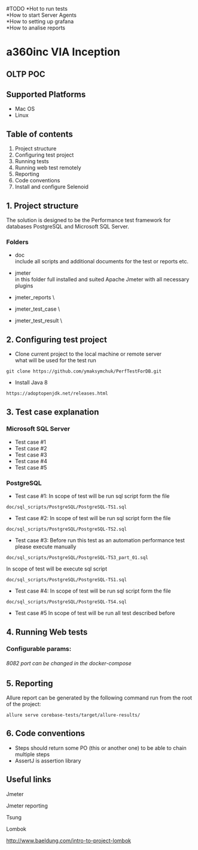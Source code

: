 #TODO 
*Hot to run tests \
*How to start Server Agents \
*How to setting up grafana \
*How to analise reports

# a360inc VIA Inception
## OLTP POC

## Supported Platforms

* Mac OS
* Linux

## Table of contents
1. Project structure
2. Configuring test project
3. Running tests
4. Running web test remotely
5. Reporting
6. Code conventions
7. Install and configure Selenoid

## 1. Project structure

The solution is designed to be the Performance test framework for databases
PostgreSQL and Microsoft SQL Server.

### Folders

- doc \
include all scripts and additional documents for the test or reports etc.

- jmeter \
in this folder full installed and suited Apache Jmeter with all necessary plugins

- jmeter_reports \

- jmeter_test_case \

- jmeter_test_result \

## 2. Configuring test project

- Clone current project to the local machine or remote server \
what will be used for the test run
```
git clone https://github.com/ymaksymchuk/PerfTestForDB.git 
```

- Install Java 8
```
https://adoptopenjdk.net/releases.html
```

## 3. Test case explanation

### Microsoft SQL Server

- Test case #1
- Test case #2
- Test case #3
- Test case #4
- Test case #5

### PostgreSQL

- Test case #1:
In scope of test will be run sql script form the file 
```
doc/sql_scripts/PostgreSQL/PostgreSQL-TS1.sql
```
- Test case #2:
In scope of test will be run sql script form the file 
```
doc/sql_scripts/PostgreSQL/PostgreSQL-TS2.sql
```
- Test case #3:
Before run this test as an automation performance test please execute manually  
```
doc/sql_scripts/PostgreSQL/PostgreSQL-TS3_part_01.sql   
```
In scope of test will be execute sql script
```
doc/sql_scripts/PostgreSQL/PostgreSQL-TS1.sql
```
- Test case #4:
In scope of test will be run sql script form the file 
```
doc/sql_scripts/PostgreSQL/PostgreSQL-TS4.sql
```
- Test case #5
In scope of test will be run all test described before  


## 4. Running Web tests



### Configurable params:


###### 8082 port can be changed in the docker-compose

## 5. Reporting

Allure report can be generated by the following command run from the root of the project:

```
allure serve corebase-tests/target/allure-results/
```

## 6. Code conventions
 - Steps should return some PO (this or another one) to be able to chain multiple steps
 - AssertJ is assertion library
 
 
 **Useful links**
 - 
Jmeter
 
Jmeter reporting

Tsung
 
 Lombok
 
 http://www.baeldung.com/intro-to-project-lombok